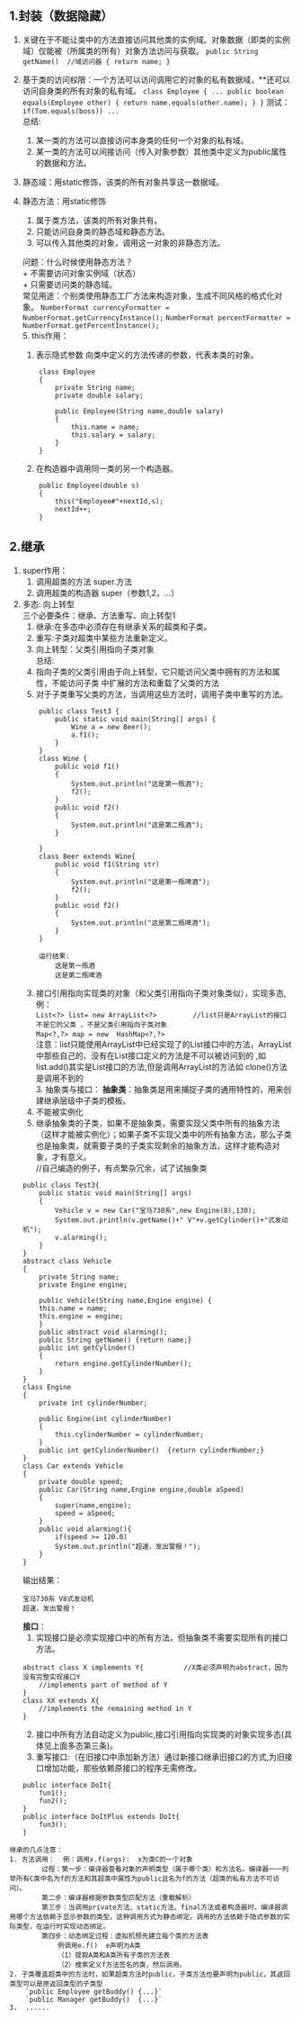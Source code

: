 ## 1.封装（数据隐藏） 
   1. 关键在于不能让类中的方法直接访问其他类的实例域。对象数据（即类的实例域）仅能被（所属类的所有）对象方法访问与获取。
    ```
        public String getName()  //域访问器
        {
	        return name;
        }
    ```
   2. 基于类的访问权限：一个方法可以访问调用它的对象的私有数据域，**还可以访问自身类的所有对象的私有域。
    ```
        class Employee
        {
	        ...
	        public boolean equals(Employee other)
	        {
		        return name.equals(other.name);
	        }
        }
    ```
    测试：`if(Tom.equals(boss)) ...`  
    总结: 
       1. 某一类的方法可以直接访问本身类的任何一个对象的私有域。  
       2. 某一类的方法可以间接访问（传入对象参数）其他类中定义为public属性的数据和方法。        
   3. 静态域：用static修饰，该类的所有对象共享这一数据域。  
   4. 静态方法：用static修饰  
        1. 属于类方法，该类的所有对象共有。
        2. 只能访问自身类的静态域和静态方法。  
        3. 可以传入其他类的对象，调用这一对象的非静态方法。  

        问题：什么时候使用静态方法？  
            + 不需要访问对象实例域（状态）  
            + 只需要访问类的静态域。  
        常见用途：个别类使用静态工厂方法来构造对象，生成不同风格的格式化对象。
        `NumberFormat currencyFormatter = NumberFormat.getCurrencyInstance();`
        `NumberFormat percentFormatter = NumberFormat.getPercentInstance();`  
    5. this作用：
        1. 表示隐式参数	向类中定义的方法传递的参数，代表本类的对象。   
        ```  
            class Employee
            {
	            private String name;
	            private double salary;
                
	            public Employee(String name,double salary)
	            {
		            this.name = name;
		            this.salary = salary;
	            }
            }
        ```
        2. 在构造器中调用同一类的另一个构造器。
        ```
            public Employee(double s)
            {
	            this("Employee#"+nextId,s);
	            nextId++;
            }
        ```

## 2.继承
   1. super作用：
        1. 调用超类的方法  super.方法  
	    2. 调用超类的构造器  super（参数1,2，...）
   2. 多态:    向上转型  
        三个必要条件：继承、方法重写、向上转型1  
        1. 继承:在多态中必须存在有继承关系的超类和子类。  
        2. 重写:子类对超类中某些方法重新定义。  
        3. 向上转型：父类引用指向子类对象  
        总结:  
        1. 指向子类的父类引用由于向上转型，它只能访问父类中拥有的方法和属性，不能访问子类 中扩展的方法和重载了父类的方法
        2. 对于子类重写父类的方法，当调用这些方法时，调用子类中重写的方法。
        ```
            public class Test3 {
                public static void main(String[] args) {
                    Wine a = new Beer();
                    a.f1();
                }
            }
            class Wine {
                public void f1()
                {
                    System.out.println("这是第一瓶酒");
                    f2();
                }           
                public void f2()
                {
                    System.out.println("这是第二瓶酒");
                }

            }
            class Beer extends Wine{
                public void f1(String str)
                {
                    System.out.println("这是第一瓶啤酒");
                    f2();
                }
                public void f2()
                {
                    System.out.println("这是第二瓶啤酒");
                }
            }

            运行结果:
                这是第一瓶酒
                这是第二瓶啤酒
        ```
        3. 接口引用指向实现类的对象（和父类引用指向子类对象类似），实现多态,例：    
        `List<?> list= new ArrayList<?>         //list只是ArrayList的接口不是它的父类 ，不是父类引用指向子类对象`  
        `Map<?,?> map = new  HashMap<?,?>`  
        注意：list只能使用ArrayList中已经实现了的List接口中的方法，ArrayList中那些自己的、没有在List接口定义的方法是不可以被访问到的 ,如list.add()其实是List接口的方法,但是调用ArrayList的方法如 clone()方法是调用不到的   
    3. 抽象类与接口：
        **抽象类**：抽象类是用来捕捉子类的通用特性的，用来创建继承层级中子类的模板。    
        1. 不能被实例化
        2. 继承抽象类的子类，如果不是抽象类，需要实现父类中所有的抽象方法（这样才能被实例化）；如果子类不实现父类中的所有抽象方法，那么子类也是抽象类，就需要子类的子类实现剩余的抽象方法，这样才能构造对象，才有意义。  
        //自己编造的例子，有点繁杂冗余，试了试抽象类
        ```
        public class Test3{
            public static void main(String[] args)
            {
                Vehicle v = new Car("宝马730系",new Engine(8),130);
                System.out.println(v.getName()+" V"+v.getCylinder()+"式发动机");
                v.alarming();
            }
        }
        abstract class Vehicle
        {
            private String name;
            private Engine engine;

            public Vehicle(String name,Engine engine) {
            this.name = name;
            this.engine = engine;
            }
            public abstract void alarming();
            public String getName() {return name;}
            public int getCylinder()
            {
                return engine.getCylinderNumber();
            }
        }
        class Engine
        {
            private int cylinderNumber;

            public Engine(int cylinderNumber)
            {
                this.cylinderNumber = cylinderNumber;
            }
            public int getCylinderNumber()  {return cylinderNumber;}
        }
        class Car extends Vehicle
        {
            private double speed;
            public Car(String name,Engine engine,double aSpeed)
            {
                super(name,engine);
                speed = aSpeed;
            }
            public void alarming(){
                if(speed >= 120.0)
                System.out.println("超速，发出警报！");
            }
        }
        ```  
        输出结果：  
        ```
        宝马730系 V8式发动机
        超速，发出警报！
        ```  
        **接口**：  
        1. 实现接口是必须实现接口中的所有方法，但抽象类不需要实现所有的接口方法。  
        ```
        abstract class X implements Y{          //X类必须声明为abstract，因为没有完整实现接口Y
            //implements part of method of Y
        }
        class XX extends X{
            //implements the remaining method in Y
        }
        ```  
        2. 接口中所有方法自动定义为public,接口引用指向实现类的对象实现多态(具体见上面多态第三条)。
        3. 重写接口:（在旧接口中添加新方法）通过新接口继承旧接口的方式,为旧接口增加功能，那些依赖原接口的程序无需修改。  
        ```
        public interface DoIt{
            fun1();
            fun2();
        }
        public interface DoItPlus extends DoIt{
            fun3();
        }
        ```
    继承的几点注意：
    1. 方法调用：  例：调用x.f(args):  x为类C的一个对象  
            过程：第一步：编译器查看对象的声明类型（属于哪个类）和方法名。编译器一一列举所有C类中名为f的方法和其超类中属性为public且名为f的方法（超类的私有方法不可访问）。  
            第二步：编译器根据参数类型匹配方法（重载解析）  
            第三步：当调用private方法、static方法、final方法或者构造器时，编译器调用哪个方法依赖于显示参数的类型，这种调用方式为静态绑定。调用的方法依赖于隐式参数的实际类型，在运行时实现动态绑定。  
            第四步：动态绑定过程：虚拟机预先建立每个类的方法表  
		        例调用e.f()  e声明为A类  
		        （1）提取A类和A类所有子类的方法表  
		        （2）搜索定义f方法签名的类，然后调用。   
    2. 子类覆盖超类中的方法时，如果超类方法时public，子类方法也要声明为public，其返回类型可以是原返回类型的子类型 
        `public Employee getBuddy()	{...}`
        `public Manager getBuddy()	{...}`
    3.  ......
